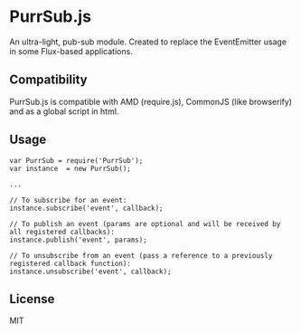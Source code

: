 # PurrSub.js

An ultra-light, pub-sub module. Created to replace the EventEmitter usage in some Flux-based applications.

## Compatibility

PurrSub.js is compatible with AMD (require.js), CommonJS (like browserify) and as a global script in html.

## Usage

```
var PurrSub = require('PurrSub');
var instance  = new PurrSub();

...

// To subscribe for an event:
instance.subscribe('event', callback);

// To publish an event (params are optional and will be received by all registered callbacks):
instance.publish('event', params);

// To unsubscribe from an event (pass a reference to a previously registered callback function):
instance.unsubscribe('event', callback);
```

## License
MIT
